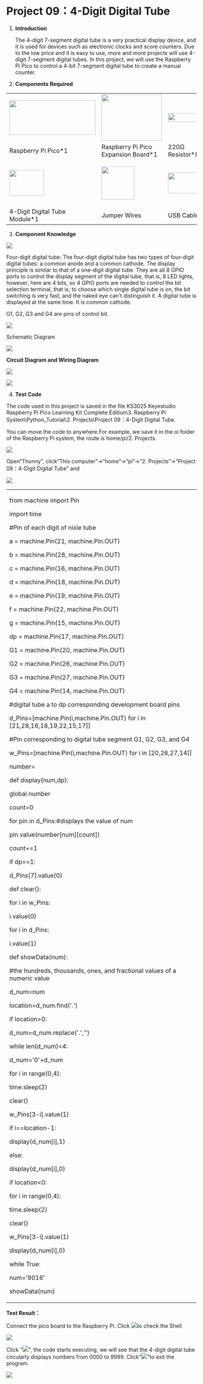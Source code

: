 # Project 09：4-Digit Digital Tube

1.  **Introduction**
    
    The 4-digit 7-segment digital tube is a very practical display
    device, and it is used for devices such as electronic clocks and
    score counters. Due to the low price and it is easy to use, more and
    more projects will use 4-digit 7-segment digital tubes. In this
    project, we will use the Raspberry Pi Pico to control a 4-bit
    7-segment digital tube to create a manual counter.

<!-- end list -->

2.  **Components Required**

<table>
<tbody>
<tr class="odd">
<td><img src="https://raw.githubusercontent.com/keyestudio/KS3025-KS3025F-Keyestudio-Raspberry-Pi-Pico-Learning-Kit-Complete-Edition-Raspberry-Pi/master/media/b18fe281156b29c44796f72222718d58.jpeg" style="width:2.37431in;height:0.94514in" /></td>
<td><img src="https://raw.githubusercontent.com/keyestudio/KS3025-KS3025F-Keyestudio-Raspberry-Pi-Pico-Learning-Kit-Complete-Edition-Raspberry-Pi/master/media/bbed91c0b45fcafc7e7163bfeabf68f9.png" style="width:1.67014in;height:1.28472in" /></td>
<td><img src="https://raw.githubusercontent.com/keyestudio/KS3025-KS3025F-Keyestudio-Raspberry-Pi-Pico-Learning-Kit-Complete-Edition-Raspberry-Pi/master/media/098a2730d0b0a2a4b2079e0fc87fd38b.png" style="width:0.90833in;height:0.23681in" /></td>
<td></td>
</tr>
<tr class="even">
<td>Raspberry Pi Pico*1</td>
<td>Raspberry Pi Pico Expansion Board*1</td>
<td>220Ω Resistor*8</td>
<td></td>
</tr>
<tr class="odd">
<td><img src="https://raw.githubusercontent.com/keyestudio/KS3025-KS3025F-Keyestudio-Raspberry-Pi-Pico-Learning-Kit-Complete-Edition-Raspberry-Pi/master/media/ee7a4ecd35ef268149e31fb9d62c8227.png" style="width:0.94792in;height:0.71736in" /></td>
<td><img src="https://raw.githubusercontent.com/keyestudio/KS3025-KS3025F-Keyestudio-Raspberry-Pi-Pico-Learning-Kit-Complete-Edition-Raspberry-Pi/master/media/e9a8d050105397bb183512fb4ffdd2f6.png" style="width:0.90694in;height:0.90069in" /></td>
<td><img src="https://raw.githubusercontent.com/keyestudio/KS3025-KS3025F-Keyestudio-Raspberry-Pi-Pico-Learning-Kit-Complete-Edition-Raspberry-Pi/master/media/7dcbd02995be3c142b2f97df7f7c03ce.png" style="width:1.05903in;height:0.56667in" /></td>
<td><img src="https://raw.githubusercontent.com/keyestudio/KS3025-KS3025F-Keyestudio-Raspberry-Pi-Pico-Learning-Kit-Complete-Edition-Raspberry-Pi/master/media/e380dd26e4825be9a768973802a55fe6.png" style="width:0.50347in;height:1.23333in" /></td>
</tr>
<tr class="even">
<td>4-Digit Digital Tube Module*1</td>
<td>Jumper Wires</td>
<td>USB Cable*1</td>
<td>Breadboard*1</td>
</tr>
</tbody>
</table>

3.  **Component Knowledge**

![](/media/ce987bf9a2ab398945c98b34d3f8a003.png)

Four-digit digital tube: The four-digit digital tube has two types of
four-digit digital tubes: a common anode and a common cathode. The
display principle is similar to that of a one-digit digital tube. They
are all 8 GPIO ports to control the display segment of the digital tube,
that is, 8 LED lights, however, here are 4 bits, so 4 GPIO ports are
needed to control the bit selection terminal, that is, to choose which
single digital tube is on, the bit switching is very fast, and the naked
eye can't distinguish it. A digital tube is displayed at the same time.
It is common cathode.

G1, G2, G3 and G4 are pins of control bit.

![](/media/37113fa53213973132086c285d67686b.png)

Schematic Diagram

![](/media/ea75d1b7414bf6f8c187fb32fea9bc83.png)

**Circuit Diagram and Wiring Diagram**

![](/media/4f64b9bf6b74ab49584f69c7465efa73.png)

![](/media/6bf1bae6af0324d50a37ab7a0cabee11.png)

4.  **Test Code**

The code used in this project is saved in the file KS3025 Keyestudio
Raspberry Pi Pico Learning Kit Complete Edition\\3. Raspberry Pi
System\\Python\_Tutorial\\2. Projects\\Project 09：4-Digit Digital Tube.

You can move the code to anywhere.For example, we save it in the oi
folder of the Raspberry Pi system, the route is home/pi/2. Projects.

![](/media/ae27830403a2f741aa9b725e5324c215.png)

Open“Thonny”, click“This computer”→“home”→“pi”→“2. Projects”→“Project
09：4-Digit Digital Tube” and

![](/media/333a7cbe71f2ecabcecf12c0b1d8c95c.png)

<table>
<tbody>
<tr class="odd">
<td><p>from machine import Pin</p>
<p>import time</p>
<p>#Pin of each digit of nixie tube</p>
<p>a = machine.Pin(21, machine.Pin.OUT)</p>
<p>b = machine.Pin(28, machine.Pin.OUT)</p>
<p>c = machine.Pin(16, machine.Pin.OUT)</p>
<p>d = machine.Pin(18, machine.Pin.OUT)</p>
<p>e = machine.Pin(19, machine.Pin.OUT)</p>
<p>f = machine.Pin(22, machine.Pin.OUT)</p>
<p>g = machine.Pin(15, machine.Pin.OUT)</p>
<p>dp = machine.Pin(17, machine.Pin.OUT)</p>
<p>G1 = machine.Pin(20, machine.Pin.OUT)</p>
<p>G2 = machine.Pin(26, machine.Pin.OUT)</p>
<p>G3 = machine.Pin(27, machine.Pin.OUT)</p>
<p>G4 = machine.Pin(14, machine.Pin.OUT)</p>
<p>#digital tube a to dp corresponding development board pins</p>
<p>d_Pins=[machine.Pin(i,machine.Pin.OUT) for i in [21,28,16,18,19,22,15,17]]</p>
<p>#Pin corresponding to digital tube segment G1, G2, G3, and G4</p>
<p>w_Pins=[machine.Pin(i,machine.Pin.OUT) for i in [20,26,27,14]]</p>
<p>number=</p>
<p>def display(num,dp):</p>
<p>global number</p>
<p>count=0</p>
<p>for pin in d_Pins:#displays the value of num</p>
<p>pin.value(number[num][count])</p>
<p>count+=1</p>
<p>if dp==1:</p>
<p>d_Pins[7].value(0)</p>
<p>def clear():</p>
<p>for i in w_Pins:</p>
<p>i.value(0)</p>
<p>for i in d_Pins:</p>
<p>i.value(1)</p>
<p>def showData(num):</p>
<p>#the hundreds, thousands, ones, and fractional values of a numeric value</p>
<p>d_num=num</p>
<p>location=d_num.find('.')</p>
<p>if location&gt;0:</p>
<p>d_num=d_num.replace('.','')</p>
<p>while len(d_num)&lt;4:</p>
<p>d_num='0'+d_num</p>
<p>for i in range(0,4):</p>
<p>time.sleep(2)</p>
<p>clear()</p>
<p>w_Pins[3-i].value(1)</p>
<p>if i==location-1:</p>
<p>display(d_num[i],1)</p>
<p>else:</p>
<p>display(d_num[i],0)</p>
<p>if location&lt;0:</p>
<p>for i in range(0,4):</p>
<p>time.sleep(2)</p>
<p>clear()</p>
<p>w_Pins[3-i].value(1)</p>
<p>display(d_num[i],0)</p>
<p>while True:</p>
<p>num='9016'</p>
<p>showData(num)</p></td>
</tr>
</tbody>
</table>

**Test Result：**

Connect the pico board to the Raspberry Pi. Click
![](/media/32e03e9d4211e9ef97c1d2b18f05c902.png)to check the Shell

![](/media/7336ab33350378f16514393ce2f0ed37.png)

Click “![](/media/bb4d9305714a178069d277b20e0934b7.png)”, the code starts executing, we will see
that the 4-digit digital tube circularly displays numbers from 0000 to
9999. Click“![](/media/ec00367ea605788eab454cd176b94c7b.png)”to exit the program.

![](/media/f0796c7080e70cac96dc4e42b39f0918.png)
